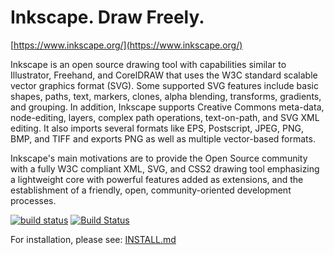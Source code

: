 Inkscape. Draw Freely.
======================

[https://www.inkscape.org/](https://www.inkscape.org/)

Inkscape is an open source drawing tool with capabilities similar to
Illustrator, Freehand, and CorelDRAW that uses the W3C standard scalable
vector graphics format (SVG). Some supported SVG features include
basic shapes, paths, text, markers, clones, alpha blending, transforms,
gradients, and grouping. In addition, Inkscape supports Creative Commons
meta-data, node-editing, layers, complex path operations, text-on-path,
and SVG XML editing. It also imports several formats like EPS, Postscript,
JPEG, PNG, BMP, and TIFF and exports PNG as well as multiple vector-based
formats.

Inkscape's main motivations are to provide the Open Source community
with a fully W3C compliant XML, SVG, and CSS2 drawing tool emphasizing a
lightweight core with powerful features added as extensions, and the
establishment of a friendly, open, community-oriented development
processes.

[![build status](https://gitlab.com/inkscape/inkscape/badges/master/pipeline.svg)](https://gitlab.com/inkscape/inkscape/commits/master)
[![Build Status](https://ci.appveyor.com/api/projects/status/gitlab/inkscape/inkscape?branch=master&svg=true)](https://ci.appveyor.com/project/inkscape/inkscape)

For installation, please see: [INSTALL.md](INSTALL.md)
